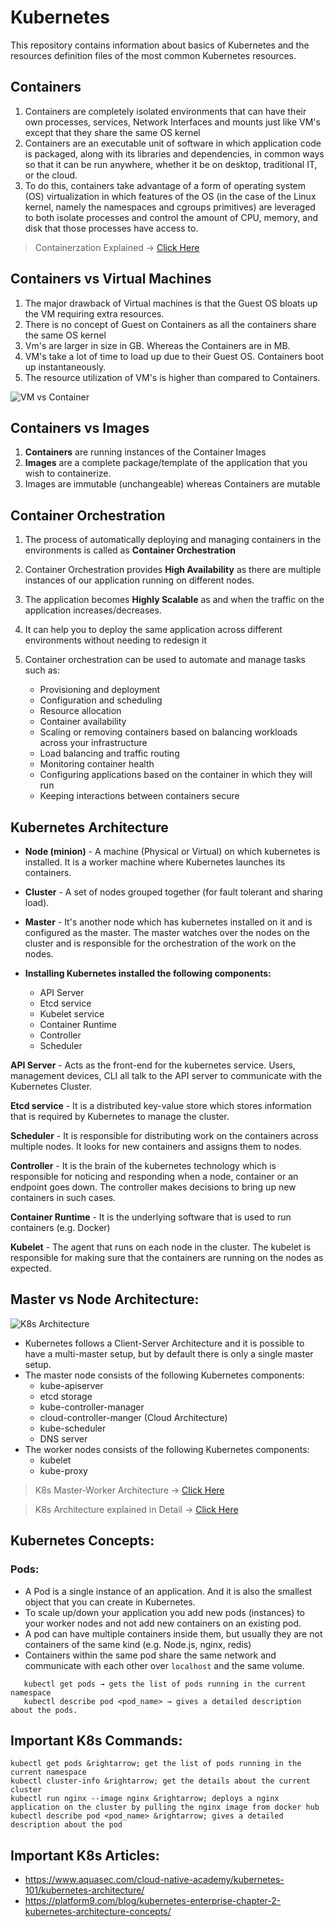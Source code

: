 # Kubernetes
This repository contains information about basics of Kubernetes and the resources definition files of the most common Kubernetes resources.

## Containers
1. Containers are completely isolated environments that can have their own processes, services, Network Interfaces and mounts just like VM's except that they share the same OS kernel
2. Containers are an executable unit of software in which application code is packaged, along with its libraries and dependencies, in common ways so that it can be run anywhere, whether it be on desktop, traditional IT, or the cloud.
3. To do this, containers take advantage of a form of operating system (OS) virtualization in which features of the OS (in the case of the Linux kernel, namely the namespaces and cgroups primitives) are leveraged to both isolate processes and control the amount of CPU, memory, and disk that those processes have access to.

> Containerzation Explained &rightarrow; [Click Here](https://youtu.be/0qotVMX-J5s)

## Containers vs Virtual Machines
1. The major drawback of Virtual machines is that the Guest OS bloats up the VM requiring extra resources.
2. There is no concept of Guest on Containers as all the containers share the same OS kernel
3. Vm's are larger in size in GB. Whereas the Containers are in MB.
4. VM's take a lot of time to load up due to their Guest OS. Containers boot up instantaneously.
5. The resource utilization of VM's is higher than compared to Containers.

![VM vs Container](https://images.contentstack.io/v3/assets/blt300387d93dabf50e/bltb6200bc085503718/5e1f209a63d1b6503160c6d5/containers-vs-virtual-machines.jpg)

## Containers vs Images
1. **Containers** are running instances of the Container Images
2. **Images** are a complete package/template of the application that you wish to containerize. 
3. Images are immutable (unchangeable) whereas Containers are mutable

## Container Orchestration
1. The process of automatically deploying and managing containers in the environments is called as **Container Orchestration** 
2. Container Orchestration provides **High Availability** as there are multiple instances of our application running on different nodes.
3. The application becomes **Highly Scalable** as and when the traffic on the application increases/decreases.
4. It can help you to deploy the same application across different environments without needing to redesign it
5. Container orchestration can be used to automate and manage tasks such as:

    - Provisioning and deployment
    - Configuration and scheduling 
    - Resource allocation
    - Container availability 
    - Scaling or removing containers based on balancing workloads across your infrastructure
    - Load balancing and traffic routing 
    - Monitoring container health
    - Configuring applications based on the container in which they will run
    - Keeping interactions between containers secure

## Kubernetes Architecture
- **Node (minion)** - A machine (Physical or Virtual) on which kubernetes is installed. It is a worker machine where Kubernetes launches its containers.

- **Cluster** - A set of nodes grouped together (for fault tolerant and sharing load).

- **Master** - It's another node which has kubernetes installed on it and is configured as the master. The master watches over the nodes on the cluster and is responsible for the orchestration of the work on the nodes.

- **Installing Kubernetes installed the following components:**

	* API Server
 	* Etcd service
 	* Kubelet service
 	* Container Runtime
 	* Controller
 	* Scheduler

**API Server** - Acts as the front-end for the kubernetes service. Users, management devices, CLI all talk to the API server to communicate with the Kubernetes Cluster.

**Etcd service** - It is a distributed key-value store which stores information that is required by Kubernetes to manage the cluster.

**Scheduler** - It is responsible for distributing work on the containers across multiple nodes. It looks for new containers and assigns them to nodes.

**Controller** - It is the brain of the kubernetes technology which is responsible for noticing and responding when a node, container or an endpoint goes down. The controller makes decisions to bring up new containers in such cases.

**Container Runtime** - It is the underlying software that is used to run containers (e.g. Docker) 

**Kubelet** - The agent that runs on each node in the cluster. The kubelet is responsible for making sure that the containers are running on the nodes as expected.

## Master vs Node Architecture: 

![K8s Architecture](https://platform9.com/wp-content/uploads/2019/05/kubernetes-constructs-concepts-architecture.jpg)

- Kubernetes follows a Client-Server Architecture and it is possible to have a multi-master setup, but by default there is only a single master setup.
- The master node consists of the following Kubernetes components: 
	- kube-apiserver
	- etcd storage
	- kube-controller-manager
	- cloud-controller-manger (Cloud Architecture)
	- kube-scheduler
	- DNS server
- The worker nodes consists of the following Kubernetes components: 
	- kubelet
	- kube-proxy

> K8s Master-Worker Architecture &rightarrow; [Click Here](https://www.aquasec.com/cloud-native-academy/kubernetes-101/kubernetes-architecture/)

> K8s Architecture explained in Detail &rightarrow; [Click Here](https://platform9.com/blog/kubernetes-enterprise-chapter-2-kubernetes-architecture-concepts/)

## Kubernetes Concepts:

### Pods:

 - A Pod is a single instance of an application. And it is also the smallest object that you can create in Kubernetes.
 - To scale up/down your application you add new pods (instances) to your worker nodes and not add new containers on an existing pod.
 - A pod can have multiple containers inside them, but usually they are not containers of the same kind (e.g. Node.js, nginx, redis)
 - Containers within the same pod share the same network and communicate with each other over `localhost` and the same volume.
 
 ```kubectl run nginx --image nginx → deploys the instance of the image specified  
    kubectl get pods → gets the list of pods running in the current namespace  
    kubectl describe pod <pod_name> → gives a detailed description about the pods.
 ```



## Important K8s Commands:

	kubectl get pods &rightarrow; get the list of pods running in the current namespace
	kubectl cluster-info &rightarrow; get the details about the current cluster
	kubectl run nginx --image nginx &rightarrow; deploys a nginx application on the cluster by pulling the nginx image from docker hub
	kubectl describe pod <pod_name> &rightarrow; gives a detailed description about the pod


## Important K8s Articles:

- https://www.aquasec.com/cloud-native-academy/kubernetes-101/kubernetes-architecture/
- https://platform9.com/blog/kubernetes-enterprise-chapter-2-kubernetes-architecture-concepts/